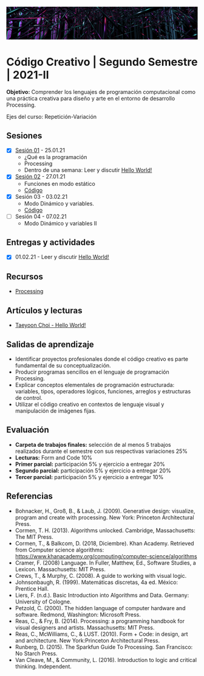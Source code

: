 ![codigo](https://github.com/EmilioOcelotl/centro2021-II-2/blob/main/img/centro.png)

# Código Creativo | Segundo Semestre | 2021-II

**Objetivo:** Comprender los lenguajes de programación computacional como una práctica creativa para diseño y arte en el entorno de desarrollo Processing.

Ejes del curso: Repetición-Variación 

## Sesiones

- [x] [Sesión 01](https://github.com/EmilioOcelotl/centro2021-II-2/blob/main/s01/README.md) - 25.01.21
  - ¿Qué es la programación
  - Processing
  - Dentro de una semana: Leer y discutir [Hello World!](http://avant.org/project/hello-world/)
- [x] [Sesión 02](https://github.com/EmilioOcelotl/centro2021-II-2/blob/main/s02/README.md) - 27.01.21
  - Funciones en modo estático
  - [Código](https://gist.github.com/EmilioOcelotl/0a67d8424fb6cac917eaac6e2a5acd3b)
- [x] Sesión 03 - 03.02.21
  - Modo Dinámico y variables.
  - [Código](https://gist.github.com/EmilioOcelotl/5399676917f598ab0b59c979de8902df)
- [ ] Sesión 04 - 07.02.21
  - Modo Dinámico y variables II 

## Entregas y actividades

- [x]  01.02.21 - Leer y discutir [Hello World!](http://avant.org/project/hello-world/)

## Recursos 

- [Processing](https://processing.org/download/) 

## Artículos y lecturas 

- [Taeyoon Choi - Hello World!](http://avant.org/project/hello-world/)

## Salidas de aprendizaje

- Identificar proyectos profesionales donde el código creativo es parte fundamental de su conceptualización.
- Producir programas sencillos en el lenguaje de programación Processing.
- Explicar conceptos elementales de programación estructurada: variables, tipos, operadores lógicos, funciones, arreglos y estructuras de control.
- Utilizar el código creativo en contextos de lenguaje visual y manipulación de imágenes fijas.

## Evaluación

- **Carpeta de trabajos finales:** selección de al menos 5 trabajos realizados durante el semestre con sus respectivas variaciones 25%
- **Lecturas:** Form and Code 10%
- **Primer parcial:** participación 5% y ejercicio a entregar 20%
- **Segundo parcial:** participación 5% y ejercicio a entregar 20%
- **Tercer parcial:** participación 5% y ejercicio a entregar 10%

## Referencias 

- Bohnacker, H., Groß, B., & Laub, J. (2009). Generative design: visualize, program and create with processing. New York: Princeton Architectural Press.
- Cormen, T. H. (2013). Algorithms unlocked. Cambridge, Massachusetts: The MIT Press.
- Cormen, T., & Balkcom, D. (2018, Diciembre). Khan Academy. Retrieved from Computer science algorithms: https://www.khanacademy.org/computing/computer-science/algorithms
- Cramer, F. (2008) Language. In Fuller, Matthew, Ed., Software Studies, a Lexicon. Massachusetts: MIT Press. 
- Crews, T., & Murphy, C. (2008). A guide to working with visual logic.
- Johnsonbaugh, R. (1999). Matemáticas discretas, 4a ed. México: Prentice Hall.
- Liers, F. (n.d.). Basic Introduction into Algorithms and Data. Germany: University of Cologne.
- Petzold, C. (2000). The hidden language of computer hardware and software. Redmond, Washington: Microsoft Press.
- Reas, C., & Fry, B. (2014). Processing: a programming handbook for visual designers and artists. Massachusetts: MIT Press.
- Reas, C., McWilliams, C., & LUST. (2010). Form + Code: in design, art and architecture. New York:Princeton Architectural Press.
- Runberg, D. (2015). The Sparkfun Guide To Processing. San Francisco: No Starch Press. 
- Van Cleave, M., & Community, L. (2016). Introduction to logic and critical thinking. Independent.